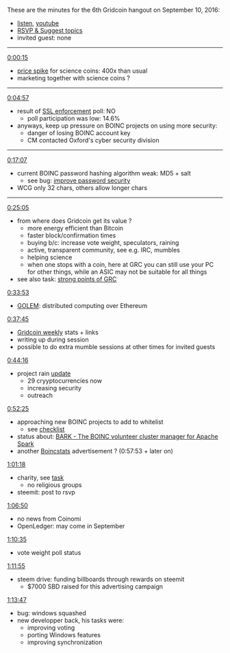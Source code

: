 These are the minutes for the 6th Gridcoin hangout on September 10, 2016:
* [listen](https://soundcloud.com/gridcoin-community-hangouts/6th-hangout), [youtube](https://www.youtube.com/watch?v=Fu8FFFvlBfg)
* [RSVP & Suggest topics](https://steemit.com/gridcoin/@cm-steem/gridcoin-community-hangout-006-rsvp-and-suggest-topics)
* invited guest: none


***

[0:00:15](https://soundcloud.com/gridcoin-community-hangouts/6th-hangout#t=0:15)
* [price spike](https://i.imgur.com/sMGGGFg.png) for science coins: 400x than usual
* marketing together with science coins ?

***

[0:04:57](https://soundcloud.com/gridcoin-community-hangouts/6th-hangout#t=4:57)
* result of [SSL enforcement](https://steemit.com/boinc/@cm-steem/gridcoin-poll-should-ssl-encryption-be-mandatory-for-whitelisted-projects) poll: NO
  * poll participation was low: 14.6%
* anyways, keep up pressure on BOINC projects on using more security:
  * danger of losing BOINC account key
  * CM contacted Oxford's cyber security division

***

[0:17:07](https://soundcloud.com/gridcoin-community-hangouts/6th-hangout#t=17:07)
* current BOINC password hashing algorithm weak: MD5 + salt
  * see bug: [improve password security](https://github.com/BOINC/boinc/issues/1644)
* WCG only 32 chars, others allow longer chars

***

[0:25:05](https://soundcloud.com/gridcoin-community-hangouts/6th-hangout#t=25:05)
* from where does Gridcoin get its value ?
  * more energy efficient than Bitcoin
  * faster block/confirmation times
  * buying b/c: increase vote weight, speculators, raining
  * active, transparent community, see e.g. IRC, mumbles
  * helping science
  * when one stops with a coin, here at GRC you can still use your PC for other things, while an ASIC may not be suitable for all things
* see also task: [strong points of GRC](https://github.com/Erkan-Yilmaz/Gridcoin-tasks/issues/38)

[0:33:53](https://soundcloud.com/gridcoin-community-hangouts/6th-hangout#t=33:53)
* [GOLEM](http://golemproject.net): distributed computing over Ethereum

[0:37:45](https://soundcloud.com/gridcoin-community-hangouts/6th-hangout#t=37:45)
* [Gridcoin weekly](https://steemit.com/trending/gridcoin-weekly) stats + links
* writing up during session
* possible to do extra mumble sessions at other times for invited guests

[0:44:16](https://soundcloud.com/gridcoin-community-hangouts/6th-hangout#t=44:16)
* project rain [update](https://steemit.com/beyondbitcoin/@cm-steem/project-rain-update-regarding-development)
  * 29 cryyptocurrencies now
  * increasing security
  * outreach

[0:52:25](https://soundcloud.com/gridcoin-community-hangouts/6th-hangout#t=52:25)
* approaching new BOINC projects to add to whitelist
  * see [checklist](https://cryptocointalk.com/topic/51660-requesting-peer-review-boinc-project-whitelist-guidelineschecklist/)
* status about: [BARK - The BOINC volunteer cluster manager for Apache Spark](https://github.com/Erkan-Yilmaz/Gridcoin-tasks/issues/57)
* another [Boincstats](https://boincstats.com) advertisement ? (0:57:53 + later on)

[1:01:18](https://soundcloud.com/gridcoin-community-hangouts/6th-hangout#t=1:01:18)
* charity, see [task](https://github.com/Erkan-Yilmaz/Gridcoin-tasks/issues/62)
  * no religious groups
* steemit: post to rsvp


[1:06:50](https://soundcloud.com/gridcoin-community-hangouts/6th-hangout#t=1:06:50)
* no news from Coinomi
* OpenLedger: may come in September

[1:10:35](https://soundcloud.com/gridcoin-community-hangouts/6th-hangout#t=1:10:35)
* vote weight poll status

[1:11:55](https://soundcloud.com/gridcoin-community-hangouts/6th-hangout#t=1:11:55)
* steem drive: funding billboards through rewards on steemit
  * $7000 SBD raised for this advertising campaign

[1:13:47](https://soundcloud.com/gridcoin-community-hangouts/6th-hangout#t=1:13:47)
* bug: windows squashed
* new developper back, his tasks were:
  * improving voting
  * porting Windows features
  * improving synchronization
